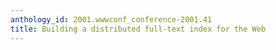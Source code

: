 ```yaml
---
anthology_id: 2001.wwwconf_conference-2001.41
title: Building a distributed full-text index for the Web
---
```

